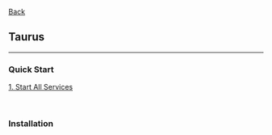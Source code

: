 [Back](../../README.md)

## Taurus

<hr>

### Quick Start

[1. Start All Services](start_all_services.md)

&nbsp;

### Installation





